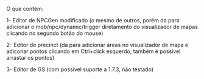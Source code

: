 O que contém:


1- Editor de NPCGen modificado (o mesmo de outros, porém da para adicionar o mob/npc/dynamic/trigger diretamento do visualizador de mapas clicando no segundo botão do mouse)

2- Editor de precinct (da para adicionar áreas no visualizador de mapa e adiconar pontos clicando em Ctrl+click esquerdo, também é possível arrastar os pontos)

3- Editor de GS (com possível suporte a 1.7.3, não testado)

